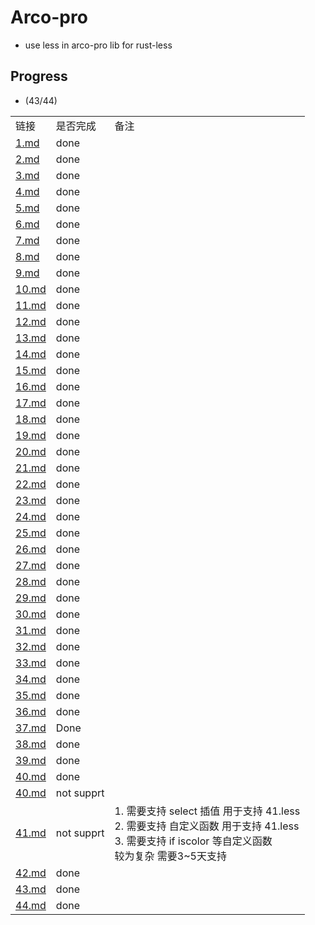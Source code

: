 # Arco-pro

* use less in arco-pro lib for rust-less

## Progress

* (43/44)

<table>
<tr>
<td>
链接
</td>
<td>
是否完成
</td>
<td>
备注
</td>
</tr>

<tr>
<td>
<a href="./1.md">1.md</a>
</td>
<td>
done
</td>
<td>
</td>
</tr>

<tr>
<td>
<a href="./2.md">2.md</a>
</td>
<td>
done
</td>
<td>
</td>
</tr>

<tr>
<td>
<a href="./3.md">3.md</a>
</td>
<td>
done
</td>
<td>
</td>
</tr>

<tr>
<td>
<a href="./4.md">4.md</a>
</td>
<td>
done
</td>
<td>
</td>
</tr>

<tr>
<td>
<a href="./5.md">5.md</a>
</td>
<td>
done
</td>
<td>
</td>
</tr>


<tr>
<td>
<a href="./6.md">6.md</a>
</td>
<td>
done
</td>
<td>
</td>
</tr>

<tr>
<td>
<a href="./7.md">7.md</a>
</td>
<td>
done
</td>
<td>
</td>
</tr>

<tr>
<td>
<a href="./8.md">8.md</a>
</td>
<td>
done
</td>
<td>
</td>
</tr>

<tr>
<td>
<a href="./9.md">9.md</a>
</td>
<td>
done
</td>
<td>
</td>
</tr>

<tr>
<td>
<a href="./10.md">10.md</a>
</td>
<td>
done
</td>
<td>
</td>
</tr>

<tr>
<td>
<a href="./11.md">11.md</a>
</td>
<td>
done
</td>
<td>
</td>
</tr>

<tr>
<td>
<a href="./12.md">12.md</a>
</td>
<td>
done
</td>
<td>
</td>
</tr>

<tr>
<td>
<a href="./13.md">13.md</a>
</td>
<td>
done
</td>
<td>
</td>
</tr>

<tr>
<td>
<a href="./14.md">14.md</a>
</td>
<td>
done
</td>
<td>
</td>
</tr>

<tr>
<td>
<a href="./15.md">15.md</a>
</td>
<td>
done
</td>
<td>
</td>
</tr>

<tr>
<td>
<a href="./16.md">16.md</a>
</td>
<td>
done
</td>
<td>
</td>
</tr>



<tr>
<td>
<a href="./17.md">17.md</a>
</td>
<td>
done
</td>
<td>
</td>
</tr>


<tr>
<td>
<a href="./18.md">18.md</a>
</td>
<td>
done
</td>
<td>
</td>
</tr>


<tr>
<td>
<a href="./19.md">19.md</a>
</td>
<td>
done
</td>
<td>
</td>
</tr>

<tr>
<td>
<a href="./20.md">20.md</a>
</td>
<td>
done
</td>
<td>
</td>
</tr>

<tr>
<td>
<a href="./21.md">21.md</a>
</td>
<td>
done
</td>
<td>
</td>
</tr>

<tr>
<td>
<a href="./22.md">22.md</a>
</td>
<td>
done
</td>
<td>
</td>
</tr>

<tr>
<td>
<a href="./23.md">23.md</a>
</td>
<td>
done
</td>
<td>
</td>
</tr>

<tr>
<td>
<a href="./24.md">24.md</a>
</td>
<td>
done
</td>
<td>
</td>
</tr>

<tr>
<td>
<a href="./25.md">25.md</a>
</td>
<td>
done
</td>
<td>
</td>
</tr>

<tr>
<td>
<a href="./26.md">26.md</a>
</td>
<td>
done
</td>
<td>
</td>
</tr>

<tr>
<td>
<a href="./27.md">27.md</a>
</td>
<td>
done
</td>
<td>
</td>
</tr>

<tr>
<td>
<a href="./28.md">28.md</a>
</td>
<td>
done
</td>
<td>
</td>
</tr>

<tr>
<td>
<a href="./29.md">29.md</a>
</td>
<td>
done
</td>
<td>
</td>
</tr>

<tr>
<td>
<a href="./30.md">30.md</a>
</td>
<td>
done
</td>
<td>
</td>
</tr>

<tr>
<td>
<a href="./31.md">31.md</a>
</td>
<td>
done
</td>
<td>
</td>
</tr>

<tr>
<td>
<a href="./32.md">32.md</a>
</td>
<td>
done
</td>
<td>
</td>
</tr>

<tr>
<td>
<a href="./33.md">33.md</a>
</td>
<td>
done
</td>
<td>
</td>
</tr>

<tr>
<td>
<a href="./34.md">34.md</a>
</td>
<td>
done
</td>
<td>
</td>
</tr>

<tr>
<td>
<a href="./35.md">35.md</a>
</td>
<td>
done
</td>
<td>
</td>
</tr>

<tr>
<td>
<a href="./36.md">36.md</a>
</td>
<td>
done
</td>
<td>
</td>
</tr>


<tr>
<td>
<a href="./37.md">37.md</a>
</td>
<td>
Done
</td>
<td>
</td>
</tr>

<tr>
<td>
<a href="./38.md">38.md</a>
</td>
<td>
done
</td>
<td>
</td>
</tr>

<tr>
<td>
<a href="./39.md">39.md</a>
</td>
<td>
done
</td>
<td>
</td>
</tr>

<tr>
<td>
<a href="./40.md">40.md</a>
</td>
<td>
done
</td>
<td>
</td>
</tr>

<tr>
<td>
<a href="./40.md">40.md</a>
</td>
<td>
not supprt
</td>
<td>
</td>
</tr>

<tr>
<td>
<a href="./41.md">41.md</a>
</td>
<td>
not supprt
</td>
<td>
1. 需要支持 select 插值 用于支持 41.less<br/>
2. 需要支持 自定义函数 用于支持 41.less<br/>
3. 需要支持 if iscolor 等自定义函数<br/>
较为复杂 需要3~5天支持
</td>
</tr>

<tr>
<td>
<a href="./42.md">42.md</a>
</td>
<td>
done
</td>
<td>
</td>
</tr>

<tr>
<td>
<a href="./43.md">43.md</a>
</td>
<td>
done
</td>
<td>
</td>
</tr>

<tr>
<td>
<a href="./44.md">44.md</a>
</td>
<td>
done
</td>
<td>
</td>
</tr>

</table>